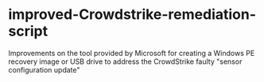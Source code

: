 # improved-Crowdstrike-remediation-script
Improvements on the tool provided by Microsoft for creating a Windows PE recovery image or USB drive to address the CrowdStrike faulty "sensor configuration update"
